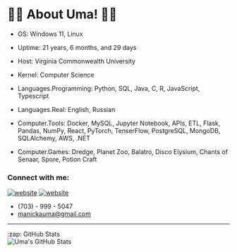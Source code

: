 # 🍓🍓 About Uma! 🍓🍓

- OS: Windows 11, Linux
- Uptime: 21 years, 6 months, and 29 days 
- Host: Virginia Commonwealth University
- Kernel: Computer Science

- Languages.Programming:  Python, SQL, Java, C, R, JavaScript, Typescript
- Languages.Real: English, Russian

- Computer.Tools: Docker, MySQL, Jupyter Notebook, APIs, ETL, Flask, Pandas, NumPy, React, PyTorch, TenserFlow, PostgreSQL, MongoDB, SQLAlchemy, AWS, .NET

- Computer.Games: Dredge, Planet Zoo, Balatro, Disco Elysium, Chants of Senaar, Spore, Potion Craft


### Connect with me:

[![website](./img/linkedin-light.svg)](https://www.linkedin.com/in/uma-manicka/)
[![website](./img/linkedin-dark.svg)](https://www.linkedin.com/in/uma-manicka/)
&nbsp;&nbsp;
- (703) - 999 - 5047
- manickauma@gmail.com

---


  <summary>:zap: GitHub Stats</summary>

  <img align="left" alt="Uma's GitHub Stats" src="https://github-readme-stats.vercel.app/api?username=codeSTACKr&show_icons=true&hide_border=false&title_color=ff652f&icon_color=FFE400&bg_color=09131B&text_color=ffffff&border_color=0c1a25" />
